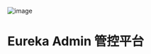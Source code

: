 ![image](https://img.shields.io/circleci/project/github/RedSparr0w/node-csgo-parser.svg)
# Eureka Admin 管控平台